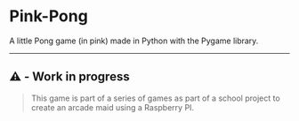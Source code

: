# Pink-Pong
 A little Pong game (in pink) made in Python with the Pygame library.
_________________________________________________________________
## ⚠️ - Work in progress

>  This game is part of a series of games as part of a school project to create an arcade maid using a Raspberry PI.
